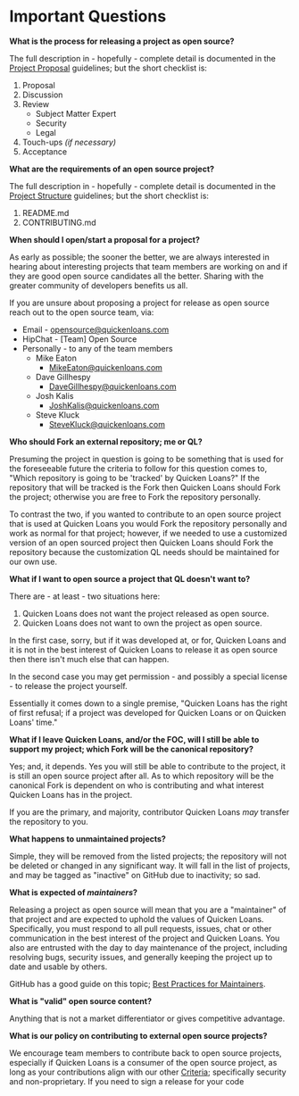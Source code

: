 # Important Questions


**What is the process for releasing a project as open source?**

The full description in - hopefully - complete detail is documented in the
[Project Proposal] guidelines; but the short checklist is:

  1. Proposal
  2. Discussion
  3. Review
      - Subject Matter Expert
      - Security
      - Legal
  4. Touch-ups *(if necessary)*
  5. Acceptance


**What are the requirements of an open source project?**

The full description in - hopefully - complete detail is documented in the
[Project Structure] guidelines;  but the short checklist is:

  1. README.md
  2. CONTRIBUTING.md


**When should I open/start a proposal for a project?**

As early as possible; the sooner the better, we are always interested in
hearing about interesting projects that team members are working on and if they
are good open source candidates all the better. Sharing with the greater
community of developers benefits us all.

If you are unsure about proposing a project for release as open source reach
out to the open source team, via:

  - Email - opensource@quickenloans.com
  - HipChat - [Team] Open Source
  - Personally - to any of the team members
    + Mike Eaton
      * MikeEaton@quickenloans.com
    + Dave Gillhespy
      * DaveGillhespy@quickenloans.com
    + Josh Kalis
      * JoshKalis@quickenloans.com
    + Steve Kluck
      * SteveKluck@quickenloans.com


**Who should Fork an external repository; me or QL?**

Presuming the project in question is going to be something that is used for the
foreseeable future the criteria to follow for this question comes to, "Which
repository is going to be 'tracked' by Quicken Loans?" If the repository that
will be tracked is the Fork then Quicken Loans should Fork the project;
otherwise you are free to Fork the repository personally.

To contrast the two, if you wanted to contribute to an open source project that
is used at Quicken Loans you would Fork the repository personally and work as
normal for that project; however, if we needed to use a customized version of
an open sourced project then Quicken Loans should Fork the repository because
the customization QL needs should be maintained for our own use.


**What if I want to open source a project that QL doesn't want to?**

There are - at least - two situations here:

  1. Quicken Loans does not want the project released as open source.
  2. Quicken Loans does not want to own the project as open source.

In the first case, sorry, but if it was developed at, or for, Quicken Loans and
it is not in the best interest of Quicken Loans to release it as open source
then there isn't much else that can happen.

In the second case you may get permission - and possibly a special license - to
release the project yourself.

Essentially it comes down to a single premise, "Quicken Loans has the right of
first refusal; if a project was developed for Quicken Loans or on Quicken
Loans' time."


**What if I leave Quicken Loans, and/or the FOC, will I still be able to
support my project; which Fork will be the canonical repository?**

Yes; and, it depends. Yes you will still be able to contribute to the project,
it is still an open source project after all. As to which repository will be
the canonical Fork is dependent on who is contributing and what interest
Quicken Loans has in the project.

If you are the primary, and majority, contributor Quicken Loans *may* transfer
the repository to you.


**What happens to unmaintained projects?**

Simple, they will be removed from the listed projects; the repository will not
be deleted or changed in any significant way. It will fall in the list of
projects, and may be tagged as "inactive" on GitHub due to inactivity; so sad.


**What is expected of *maintainers*?**

Releasing a project as open source will mean that you are a "maintainer" of
that project and are expected to uphold the values of Quicken Loans.
Specifically, you must respond to all pull requests, issues, chat or other
communication in the best interest of the project and Quicken Loans. You also
are entrusted with the day to day maintenance of the project, including
resolving bugs, security issues, and generally keeping the project up to date
and usable by others.

GitHub has a good guide on this topic; [Best Practices for Maintainers].


**What is "valid" open source content?**

Anything that is not a market differentiator or gives competitive advantage.


**What is our policy on contributing to external open source projects?**

We encourage team members to contribute back to open source projects,
especially if Quicken Loans is a consumer of the open source project, as long
as your contributions align with our other [Criteria]; specifically security
and non-proprietary. If you need to sign a release for your code


[Best Practices for Maintainers]: https://opensource.guide/best-practices/
[Criteria]: CRITERIA.md
[Project Proposal]: PROPOSAL.md
[Project Structure]: STRUCTURE.md

